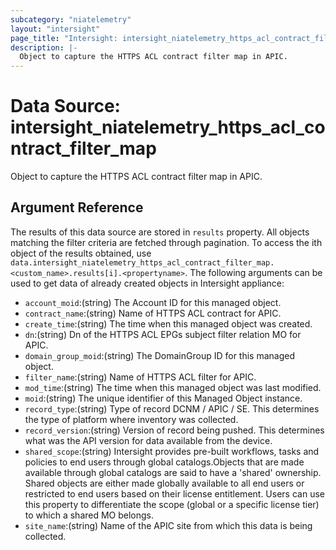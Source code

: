 ```yaml
---
subcategory: "niatelemetry"
layout: "intersight"
page_title: "Intersight: intersight_niatelemetry_https_acl_contract_filter_map"
description: |-
  Object to capture the HTTPS ACL contract filter map in APIC.
---
```


# Data Source: intersight_niatelemetry_https_acl_contract_filter_map
Object to capture the HTTPS ACL contract filter map in APIC.
## Argument Reference
The results of this data source are stored in `results` property.
All objects matching the filter criteria are fetched through pagination.
To access the ith object of the results obtained, use `data.intersight_niatelemetry_https_acl_contract_filter_map.<custom_name>.results[i].<propertyname>`.
The following arguments can be used to get data of already created objects in Intersight appliance:
* `account_moid`:(string) The Account ID for this managed object. 
* `contract_name`:(string) Name of HTTPS ACL contract for APIC. 
* `create_time`:(string) The time when this managed object was created. 
* `dn`:(string) Dn of the HTTPS ACL EPGs subject filter relation MO for APIC. 
* `domain_group_moid`:(string) The DomainGroup ID for this managed object. 
* `filter_name`:(string) Name of HTTPS ACL filter for APIC. 
* `mod_time`:(string) The time when this managed object was last modified. 
* `moid`:(string) The unique identifier of this Managed Object instance. 
* `record_type`:(string) Type of record DCNM / APIC / SE. This determines the type of platform where inventory was collected. 
* `record_version`:(string) Version of record being pushed. This determines what was the API version for data available from the device. 
* `shared_scope`:(string) Intersight provides pre-built workflows, tasks and policies to end users through global catalogs.Objects that are made available through global catalogs are said to have a 'shared' ownership. Shared objects are either made globally available to all end users or restricted to end users based on their license entitlement. Users can use this property to differentiate the scope (global or a specific license tier) to which a shared MO belongs. 
* `site_name`:(string) Name of the APIC site from which this data is being collected. 
 
